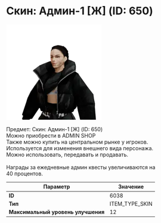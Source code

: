 # Скин: Админ-1 [Ж] (ID: 650)

![Item Image](../img/6038.webp?raw=true)

Предмет: Скин: Админ-1 [Ж] (ID: 650)<br>Можно приобрести в ADMIN SHOP<br>Также можно купить на центральном рынке у игроков.<br>Используется для изменения внешнего вида персонажа.<br>Можно использовать, передавать и продавать.<br><br>Награды за ежедневные админ квесты увеличиваются на<br>40 процентов.


| Параметр | Значение |
|----------|----------|
| **ID** | 6038 |
| **Тип** | ITEM_TYPE_SKIN |
| **Максимальный уровень улучшения** | 12 |

